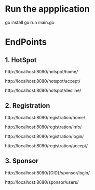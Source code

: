 # Run the appplication
go install
go run main.go

# EndPoints
## 1. HotSpot
http://localhost:8080/hotspot/home/

http://localhost:8080/hotspot/accept/

http://localhost:8080/hotspot/decline/


## 2. Registration
http://localhost:8080/registration/home/

http://localhost:8080/registration/info/

http://localhost:8080/registration/login/

http://localhost:8080/registration/accept/


## 3. Sponsor
http://localhost:8080/{OID}/sponsor/login/

http://localhost:8080/sponsor/users/
